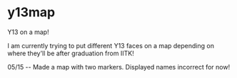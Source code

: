 # y13map
Y13 on a map!

I am currently trying to put different Y13 faces on a map depending on where they'll be after graduation from IITK!

05/15 -- Made a map with two markers. Displayed names incorrect for now!
